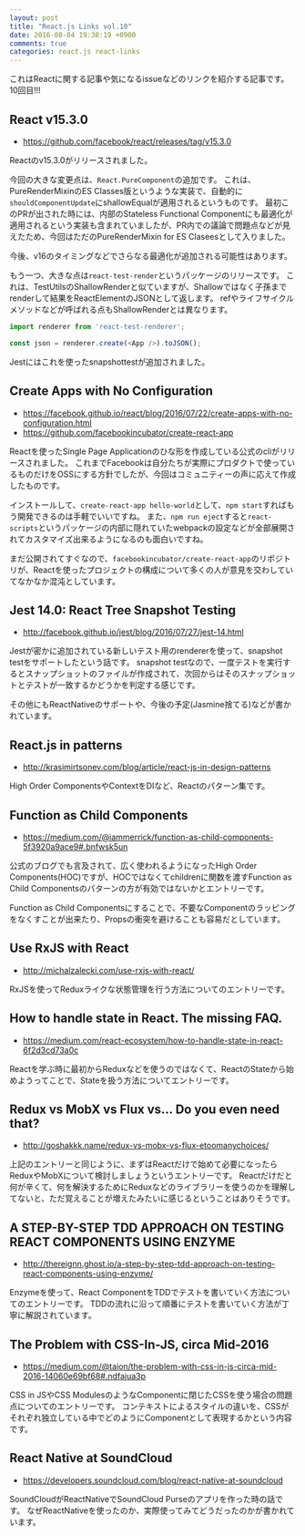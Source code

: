 ```yaml
---
layout: post
title: "React.js Links vol.10"
date: 2016-08-04 19:38:19 +0900
comments: true
categories: react.js react-links
---
```


これはReactに関する記事や気になるissueなどのリンクを紹介する記事です。
10回目!!!

<!-- more -->

## React v15.3.0

* https://github.com/facebook/react/releases/tag/v15.3.0

Reactのv15.3.0がリリースされました。

今回の大きな変更点は、`React.PureComponent`の追加です。
これは、PureRenderMixinのES Classes版というような実装で、自動的に`shouldComponentUpdate`にshallowEqualが適用されるというものです。
最初このPRが出された時には、内部のStateless Functional Componentにも最適化が適用されるという実装も含まれていましたが、PR内での議論で問題点などが見えたため、今回はただのPureRenderMixin for ES Claseesとして入りました。

今後、v16のタイミングなどでさらなる最適化が追加される可能性はあります。

もう一つ、大きな点は`react-test-render`というパッケージのリリースです。
これは、TestUtilsのShallowRenderと似ていますが、Shallowではなく子孫までrenderして結果をReactElementのJSONとして返します。
refやライフサイクルメソッドなどが呼ばれる点もShallowRenderとは異なります。

```js
import renderer from 'react-test-renderer';

const json = renderer.create(<App />).toJSON();
```

Jestにはこれを使ったsnapshottestが追加されました。


## Create Apps with No Configuration

* https://facebook.github.io/react/blog/2016/07/22/create-apps-with-no-configuration.html
* https://github.com/facebookincubator/create-react-app

Reactを使ったSingle Page Applicationのひな形を作成している公式のcliがリリースされました。
これまでFacebookは自分たちが実際にプロダクトで使っているものだけをOSSにする方針でしたが、今回はコミュニティーの声に応えて作成したものです。

インストールして、`create-react-app hello-world`として、`npm start`すればもう開発できるのは手軽でいいですね。
また、`npm run eject`すると`react-scripts`というパッケージの内部に隠れていたwebpackの設定などが全部展開されてカスタマイズ出来るようになるのも面白いですね。

まだ公開されてすぐなので、`facebookincubator/create-react-app`のリポジトリが、Reactを使ったプロジェクトの構成について多くの人が意見を交わしていてなかなか混沌としています。

## Jest 14.0: React Tree Snapshot Testing

* http://facebook.github.io/jest/blog/2016/07/27/jest-14.html

Jestが密かに追加されている新しいテスト用のrendererを使って、snapshot testをサポートしたという話です。
snapshot testなので、一度テストを実行するとスナップショットのファイルが作成されて、次回からはそのスナップショットとテストが一致するかどうかを判定する感じです。

その他にもReactNativeのサポートや、今後の予定(Jasmine捨てる)などが書かれています。

## React.js in patterns

* http://krasimirtsonev.com/blog/article/react-js-in-design-patterns

High Order ComponentsやContextをDIなど、Reactのパターン集です。

## Function as Child Components

* https://medium.com/@iammerrick/function-as-child-components-5f3920a9ace9#.bnfwsk5un

公式のブログでも言及されて、広く使われるようになったHigh Order Components(HOC)ですが、HOCではなくてchildrenに関数を渡すFunction as Child Componentsのパターンの方が有効ではないかとエントリーです。

Function as Child Componentsにすることで、不要なComponentのラッピングをなくすことが出来たり、Propsの衝突を避けることも容易だとしています。

## Use RxJS with React

* http://michalzalecki.com/use-rxjs-with-react/

RxJSを使ってReduxライクな状態管理を行う方法についてのエントリーです。

## How to handle state in React. The missing FAQ.

* https://medium.com/react-ecosystem/how-to-handle-state-in-react-6f2d3cd73a0c

Reactを学ぶ時に最初からReduxなどを使うのではなくて、ReactのStateから始めようってことで、Stateを扱う方法についてエントリーです。

## Redux vs MobX vs Flux vs... Do you even need that?

* http://goshakkk.name/redux-vs-mobx-vs-flux-etoomanychoices/

上記のエントリーと同じように、まずはReactだけで始めて必要になったらReduxやMobXについて検討しましょうというエントリーです。
Reactだけだと何が辛くて、何を解決するためにReduxなどのライブラリーを使うのかを理解してないと、ただ覚えることが増えたみたいに感じるということはありそうです。

## A STEP-BY-STEP TDD APPROACH ON TESTING REACT COMPONENTS USING ENZYME

* http://thereignn.ghost.io/a-step-by-step-tdd-approach-on-testing-react-components-using-enzyme/

Enzymeを使って、React ComponentをTDDでテストを書いていく方法についてのエントリーです。
TDDの流れに沿って順番にテストを書いていく方法が丁寧に解説されています。

## The Problem with CSS-In-JS, circa Mid-2016

* https://medium.com/@taion/the-problem-with-css-in-js-circa-mid-2016-14060e69bf68#.ndfajua3p

CSS in JSやCSS ModulesのようなComponentに閉じたCSSを使う場合の問題点についてのエントリーです。
コンテキストによるスタイルの違いを、CSSがそれぞれ独立している中でどのようにComponentとして表現するかという内容です。

## React Native at SoundCloud

* https://developers.soundcloud.com/blog/react-native-at-soundcloud

SoundCloudがReactNativeでSoundCloud Purseのアプリを作った時の話です。
なぜReactNativeを使ったのか、実際使ってみてどうだったのかが書かれています。

